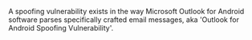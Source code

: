 A spoofing vulnerability exists in the way Microsoft Outlook for Android software parses specifically crafted email messages, aka 'Outlook for Android Spoofing Vulnerability'.